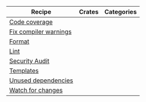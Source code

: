 | Recipe | Crates | Categories |
|---|---|---|
| [Code coverage][ex-code-coverage] |  |  |
| [Fix compiler warnings][ex-fix-compiler-warnings] |  |  |
| [Format][ex-format] |  |  |
| [Lint][ex-lint] |  |  |
| [Security Audit][ex-security-audit] |  |  |
| [Templates][ex-templates] |  |  |
| [Unused dependencies][ex-unused-dependencies] |  |  |
| [Watch for changes][ex-watch-for-changes] |  |  |

[ex-code-coverage]: index.md#code-coverage
[ex-fix-compiler-warnings]: index.md#fix-compiler-warnings
[ex-format]: index.md#formatting
[ex-lint]: index.md#linting
[ex-security-audit]: index.md#security-audit
[ex-templates]: index.md#templates
[ex-unused-dependencies]: index.md#unused-dependencies
[ex-watch-for-changes]: index.md#watch-for-changes
